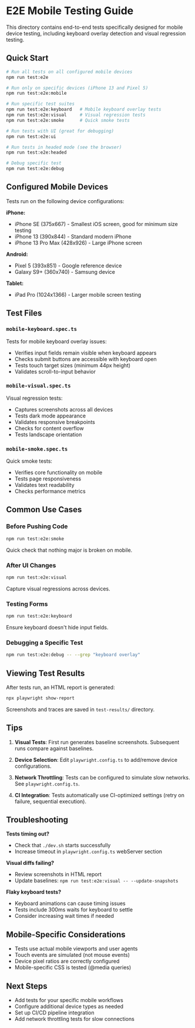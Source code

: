 # E2E Mobile Testing Guide

This directory contains end-to-end tests specifically designed for mobile device testing, including keyboard overlay detection and visual regression testing.

## Quick Start

```bash
# Run all tests on all configured mobile devices
npm run test:e2e

# Run only on specific devices (iPhone 13 and Pixel 5)
npm run test:e2e:mobile

# Run specific test suites
npm run test:e2e:keyboard   # Mobile keyboard overlay tests
npm run test:e2e:visual     # Visual regression tests
npm run test:e2e:smoke      # Quick smoke tests

# Run tests with UI (great for debugging)
npm run test:e2e:ui

# Run tests in headed mode (see the browser)
npm run test:e2e:headed

# Debug specific test
npm run test:e2e:debug
```

## Configured Mobile Devices

Tests run on the following device configurations:

**iPhone:**
- iPhone SE (375x667) - Smallest iOS screen, good for minimum size testing
- iPhone 13 (390x844) - Standard modern iPhone
- iPhone 13 Pro Max (428x926) - Large iPhone screen

**Android:**
- Pixel 5 (393x851) - Google reference device
- Galaxy S9+ (360x740) - Samsung device

**Tablet:**
- iPad Pro (1024x1366) - Larger mobile screen testing

## Test Files

### `mobile-keyboard.spec.ts`
Tests for mobile keyboard overlay issues:
- Verifies input fields remain visible when keyboard appears
- Checks submit buttons are accessible with keyboard open
- Tests touch target sizes (minimum 44px height)
- Validates scroll-to-input behavior

### `mobile-visual.spec.ts`
Visual regression tests:
- Captures screenshots across all devices
- Tests dark mode appearance
- Validates responsive breakpoints
- Checks for content overflow
- Tests landscape orientation

### `mobile-smoke.spec.ts`
Quick smoke tests:
- Verifies core functionality on mobile
- Tests page responsiveness
- Validates text readability
- Checks performance metrics

## Common Use Cases

### Before Pushing Code
```bash
npm run test:e2e:smoke
```
Quick check that nothing major is broken on mobile.

### After UI Changes
```bash
npm run test:e2e:visual
```
Capture visual regressions across devices.

### Testing Forms
```bash
npm run test:e2e:keyboard
```
Ensure keyboard doesn't hide input fields.

### Debugging a Specific Test
```bash
npm run test:e2e:debug -- --grep "keyboard overlay"
```

## Viewing Test Results

After tests run, an HTML report is generated:
```bash
npx playwright show-report
```

Screenshots and traces are saved in `test-results/` directory.

## Tips

1. **Visual Tests**: First run generates baseline screenshots. Subsequent runs compare against baselines.

2. **Device Selection**: Edit `playwright.config.ts` to add/remove device configurations.

3. **Network Throttling**: Tests can be configured to simulate slow networks. See `playwright.config.ts`.

4. **CI Integration**: Tests automatically use CI-optimized settings (retry on failure, sequential execution).

## Troubleshooting

**Tests timing out?**
- Check that `./dev.sh` starts successfully
- Increase timeout in `playwright.config.ts` webServer section

**Visual diffs failing?**
- Review screenshots in HTML report
- Update baselines: `npm run test:e2e:visual -- --update-snapshots`

**Flaky keyboard tests?**
- Keyboard animations can cause timing issues
- Tests include 300ms waits for keyboard to settle
- Consider increasing wait times if needed

## Mobile-Specific Considerations

- Tests use actual mobile viewports and user agents
- Touch events are simulated (not mouse events)
- Device pixel ratios are correctly configured
- Mobile-specific CSS is tested (@media queries)

## Next Steps

- Add tests for your specific mobile workflows
- Configure additional device types as needed
- Set up CI/CD pipeline integration
- Add network throttling tests for slow connections
